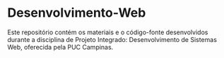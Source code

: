 # Desenvolvimento-Web
Este repositório contém os materiais e o código-fonte desenvolvidos durante a disciplina de Projeto Integrado: Desenvolvimento de Sistemas Web, oferecida pela PUC Campinas.
